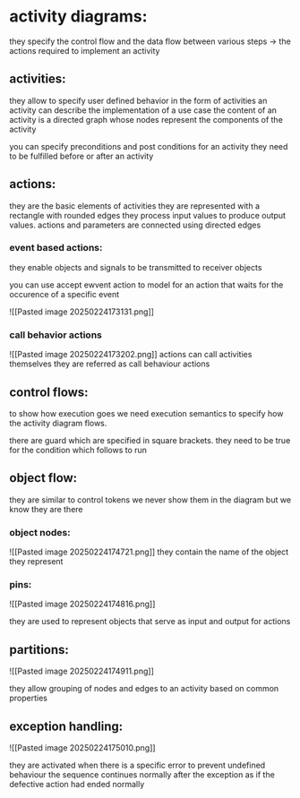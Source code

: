 # activity diagrams:
they specify the control flow and the data flow between various steps -> the actions required to implement an activity 

## activities:
they allow to specify user defined behavior in the form of activities
an activity can describe the implementation of a use case
the content of an activity is a directed graph whose nodes represent the components of the activity 

you can specify preconditions and post conditions for an activity 
they need to be fulfilled before or after an activity 



## actions:
they are the basic elements of activities
they are represented with a rectangle with rounded edges
they process input values to produce output values. 
actions and parameters are connected using directed edges

### event based actions:
they enable objects and signals to be transmitted to receiver objects 

you can use accept ewvent action to model for an action that waits for the occurence of a specific event

![[Pasted image 20250224173131.png]]

### call behavior actions
![[Pasted image 20250224173202.png]]
actions can call activities themselves 
they are referred as call behaviour actions 

## control flows:
to show how execution goes we need execution semantics to specify how the activity diagram flows. 

there are guard which are specified in square brackets. they need to be true for the condition which follows to run 

## object flow:
they are similar to control tokens
we never show them in the diagram but we know they are there 
### object nodes:
![[Pasted image 20250224174721.png]]
they contain the name of the object they represent


### pins:
![[Pasted image 20250224174816.png]]

they are used to represent objects that serve as input and output for actions 

## partitions:
![[Pasted image 20250224174911.png]]

they allow grouping of nodes and edges to an activity based on common properties


## exception handling:
![[Pasted image 20250224175010.png]]

they are activated when there is a specific error to prevent undefined behaviour 
the sequence continues normally after the exception as if the defective action had ended normally 
